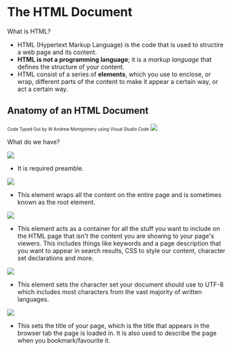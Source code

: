 # The HTML Document

What is HTML?
- HTML (Hypertext Markup Language) is the code that is used to structire a web page and its content.
- **HTML is not a programming language**; it is a *markup language* that defines the structure of your content.
- HTML consist of a series of **elements**, which you use to enclose, or wrap, different parts of the content to make it appear a certain way, or act a certain way.

Anatomy of an HTML Document
---
<font size="1">Code Typed Out by W Andrew Montgomery using Visual Studio Code</font>
<img src="C:\Users\wamon\Desktop\Self_Learning-JavaScript\Absolute Beginner's Guide\Chapter 1 Hello, World!\CodeSnippet\htmlSnippet\HTMLSkelly.PNG"
/>

What do we have?

<img src="C:\Users\wamon\Desktop\Self_Learning-JavaScript\Absolute Beginner's Guide\Chapter 1 Hello, World!\CodeSnippet\htmlSnippet\DocTypeElement.PNG"
/>
- It is required preamble.

<img src="C:\Users\wamon\Desktop\Self_Learning-JavaScript\Absolute Beginner's Guide\Chapter 1 Hello, World!\CodeSnippet\htmlSnippet\HtmlElement.PNG"
/>
- This element wraps all the content on the entire page and is sometimes known as the root element.

<img src="C:\Users\wamon\Desktop\Self_Learning-JavaScript\Absolute Beginner's Guide\Chapter 1 Hello, World!\CodeSnippet\htmlSnippet\HeadElement.PNG"
/>
- This element acts as a container for all the stuff you want to include on the HTML page that isn't the content you are showing to your page's viewers. This includes things like keywords and a page description that you want to appear in search results, CSS to style our content, character set declarations and more.

<img src="C:\Users\wamon\Desktop\Self_Learning-JavaScript\Absolute Beginner's Guide\Chapter 1 Hello, World!\CodeSnippet\htmlSnippet\MetaElement.PNG"
/>
- This element sets the character set your document should use to UTF-8 which includes most characters from the vast majority of written languages.

<img src="C:\Users\wamon\Desktop\Self_Learning-JavaScript\Absolute Beginner's Guide\Chapter 1 Hello, World!\CodeSnippet\htmlSnippet\TitleElement.PNG"
/>
- This sets the title of your page, which is the title that appears in the browser tab the page is loaded in. It is also used to describe the page when you bookmark/favourite it.